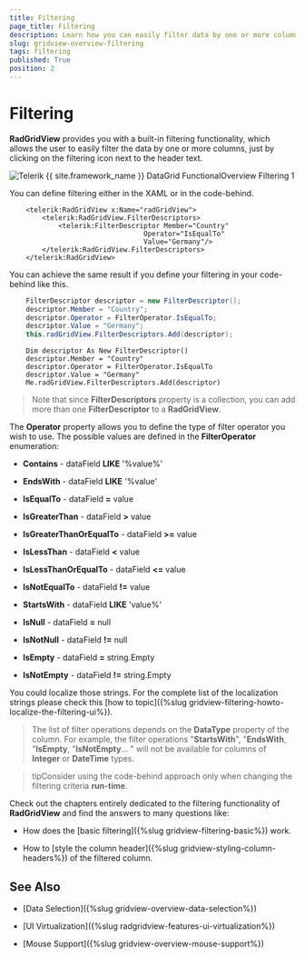```yaml
---
title: Filtering
page_title: Filtering
description: Learn how you can easily filter data by one or more columns by clicking on the filtering icon next to the header text in RadGridView - Telerik's {{ site.framework_name }} DataGrid.
slug: gridview-overview-filtering
tags: filtering
published: True
position: 2
---
```


# Filtering

__RadGridView__ provides you with a built-in filtering functionality, which allows the user to easily filter the data by one or more columns, just by clicking on the filtering icon next to the header text.

![Telerik {{ site.framework_name }} DataGrid FunctionalOverview Filtering 1](images/RadGridView_FunctionalOverview_Filtering_1.png)

You can define filtering either in the XAML or in the code-behind.



```XAML
	<telerik:RadGridView x:Name="radGridView">
	    <telerik:RadGridView.FilterDescriptors>
	        <telerik:FilterDescriptor Member="Country"
	                             Operator="IsEqualTo"
	                             Value="Germany"/>
	    </telerik:RadGridView.FilterDescriptors>
	</telerik:RadGridView>
```

You can achieve the same result if you define your filtering in your code-behind like this.



```C#
	FilterDescriptor descriptor = new FilterDescriptor();
	descriptor.Member = "Country";
	descriptor.Operator = FilterOperator.IsEqualTo;
	descriptor.Value = "Germany";
	this.radGridView.FilterDescriptors.Add(descriptor);
```
```VB.NET
	Dim descriptor As New FilterDescriptor()
	descriptor.Member = "Country"
	descriptor.Operator = FilterOperator.IsEqualTo
	descriptor.Value = "Germany"
	Me.radGridView.FilterDescriptors.Add(descriptor)
```

>Note that since __FilterDescriptors__ property is a collection, you can add more than one __FilterDescriptor__ to a __RadGridView__.

The __Operator__ property allows you to define the type of filter operator you wish to use. The possible values are defined in the __FilterOperator__ enumeration: 

* __Contains__ - dataField __LIKE__ '%value%'

* __EndsWith__ - dataField __LIKE__ '%value'

* __IsEqualTo__ - dataField __=__ value

* __IsGreaterThan__ - dataField __>__ value

* __IsGreaterThanOrEqualTo__ - dataField __>=__ value

* __IsLessThan__ - dataField __<__ value

* __IsLessThanOrEqualTo__ - dataField __<=__ value

* __IsNotEqualTo__ - dataField __!=__ value

* __StartsWith__ - dataField __LIKE__ 'value%'

* __IsNull__ - dataField __=__ null
          

* __IsNotNull__ - dataField __!=__ null
          

* __IsEmpty__ - dataField __=__ string.Empty
          

* __IsNotEmpty__ - dataField __!=__ string.Empty
          

You could localize those strings. For the complete list of the localization strings please check this [how to topic]({%slug gridview-filtering-howto-localize-the-filtering-ui%}).      
        

>The list of filter operations depends on the __DataType__ property of the column. For example, the filter operations "__StartsWith__", "__EndsWith__, "__IsEmpty__, "__IsNotEmpty__... " will not be available for columns of __Integer__ or __DateTime__ types.

>tipConsider using the code-behind approach only when changing the filtering criteria __run-time__.

Check out the chapters entirely dedicated to the filtering functionality of __RadGridView__ and find the answers to many questions like:

* How does the [basic filtering]({%slug gridview-filtering-basic%}) work.

* How to [style the column header]({%slug gridview-styling-column-headers%}) of the filtered column.

## See Also

 * [Data Selection]({%slug gridview-overview-data-selection%})

 * [UI Virtualization]({%slug radgridview-features-ui-virtualization%})

 * [Mouse Support]({%slug gridview-overview-mouse-support%})
